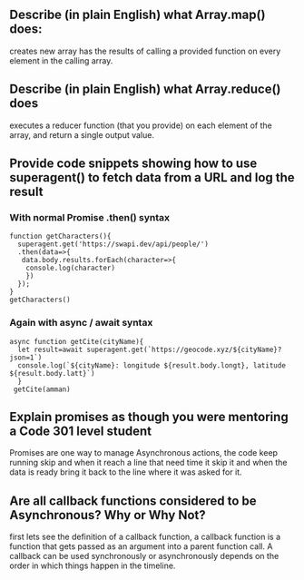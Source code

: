 ## Describe (in plain English) what Array.map() does:


creates new array has the results of calling a provided function on every element in the calling array.


## Describe (in plain English) what Array.reduce() does


executes a reducer function (that you provide) on each element of the array, and return a single output value.


## Provide code snippets showing how to use superagent() to fetch data from a URL and log the result


### With normal Promise .then() syntax

```
function getCharacters(){
  superagent.get('https://swapi.dev/api/people/')
  .then(data=>{
   data.body.results.forEach(character=>{
    console.log(character)
    })
  });
}
getCharacters()

```
### Again with async / await syntax


``` 
async function getCite(cityName){
  let result=await superagent.get(`https://geocode.xyz/${cityName}?json=1`)
  console.log(`${cityName}: longitude ${result.body.longt}, latitude ${result.body.latt}`)
  }
 getCite(amman)

```


## Explain promises as though you were mentoring a Code 301 level student


Promises are one way to manage Asynchronous actions, the code keep running skip and when it reach a line that need time it skip it and when the data is ready bring it back to the line where it was asked for it.


## Are all callback functions considered to be Asynchronous? Why or Why Not?


first lets see the definition of a callback function, a  callback function is a function that gets passed as an argument into a parent function call.
A callback can be used synchronously or asynchronously depends on the order in which things happen in the timeline.
